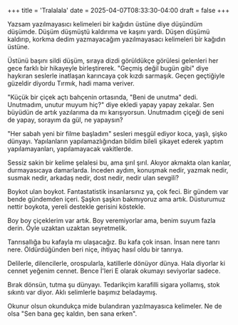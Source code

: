 +++
title = 'Tralalala'
date = 2025-04-07T08:33:30-04:00
draft = false
+++

Yazsam yazılmayasıcı kelimeleri bir kağıdın üstüne diye düşündüm düşümde. Düşüm düşmüştü kaldırıma ve kaşını yardı. Düşen düşümü kaldırıp, korkma dedim yazmayacağım yazılmayasacı kelimeleri bir kağıdın üstüne. 

Üstünü başını sildi düşüm, sıraya dizdi görüldükçe görülesi gelenleri her gece farklı bir hikayeyle birleştirerek. "Geçmiş değil bugün gibi" diye haykıran seslerle inatlaşan karıncaya çok kızdı sarmaşık. Geçen geçtiğiyle güzeldir diyordu Tırmık, hadi mama veriver. 

"Küçük bir çiçek açtı bahçenin ortasında, "Beni de unutma" dedi. Unutmadım, unutur muyum hiç?" diye ekledi yapay yapay zekalar. Sen büyüdün de artık yazılarıma da mı karışıyorsun. Unutmadım çiçeği de seni de yapay, sorayım da gül, ne yapaysın?

"Her sabah yeni bir filme başladım" sesleri meşgül ediyor koca, yaşlı, şişko dünyayı. Yapılanların yapılamazlığından bildim bileli şikayet ederek yaptım yapılamayanları, yapılamayacak vakitlerde. 

Sessiz sakin bir kelime şelalesi bu, ama şırıl şırıl. Akıyor akmakta olan kanlar, durmayasıcaya damarlarda. İnceden aydım, konuşmak nedir, yazmak nedir, susmak nedir, arkadaş nedir, dost nedir, nedir ulan sevgili?

Boykot ulan boykot. Fantastatistik insanlarsınız ya, çok feci. Bir gündem var bende gündemden içeri. Şaşkın şaşkın bakmıyoruz ama artık. Düsturumuz nettir boykota, yereli destekle gerisini köstekle. 

Boy boy çiçeklerim var artık. Boy veremiyorlar ama, benim suyum fazla derin. Öyle uzaktan uzaktan seyretmelik. 

Tanrısallığa bu kafayla mı ulaşacağız. Bu kafa çok insan. İnsan nere tanrı nere. Öldürdüğünden beri niçe, ihtiyaç hasıl oldu bir tanrıya. 

Delilerle, dilencilerle, orospularla, katillerle dönüyor dünya. Hala diyorlar ki cennet yeğenim cennet. Bence İ'leri E olarak okumayı seviyorlar sadece. 

Bırak dönsün, tutma şu dünyayı. Tedarikçim karafilli sigara yollamış, stok sıkıntı var diyor. Aklı selimlerle başımız beladaymış. 

Okunur olsun okundukça mide bulandıran yazılmayasıca kelimeler. Ne de olsa "Sen bana geç kaldın, ben sana erken". 

